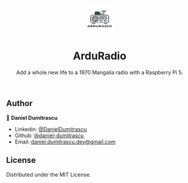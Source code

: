 <!-- PROJECT LOGO -->
<br />
<div align="center">
  <a href="https://github.com/daniel-dumitrascu/ArduRadio">
    <img src="resources/logo.png" alt="Logo" width="80" height="80">
  </a>

  <h1 align="center">ArduRadio</h1>

  <p align="center">
    Add a whole new life to a 1970 Mangalia radio with a Raspberry Pi 5.
    <br />
    <br />
    <br />
  </p>
</div>

## Author

👤 **Daniel Dumitrascu**

- Linkedin: [@DanielDumitrascu](https://www.linkedin.com/in/daniel-dumitrascu-17a1845a)
- Github: [@daniel-dumitrascu](https://github.com/daniel-dumitrascu)
- Email: daniel.dumitrascu.dev@gmail.com

## License

Distributed under the MIT License. 
